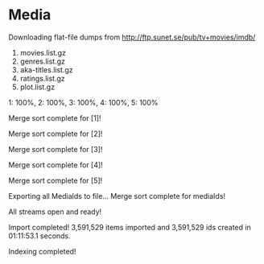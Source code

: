# Media

Downloading flat-file dumps from http://ftp.sunet.se/pub/tv+movies/imdb/
1. movies.list.gz
2. genres.list.gz
3. aka-titles.list.gz
4. ratings.list.gz
5. plot.list.gz

1: 100%, 2: 100%, 3: 100%, 4: 100%, 5: 100%

Merge sort complete for [1]!

Merge sort complete for [2]!

Merge sort complete for [3]!

Merge sort complete for [4]!

Merge sort complete for [5]!

Exporting all MediaIds to file...
Merge sort complete for mediaIds!

All streams open and ready!

Import completed! 3,591,529 items imported and 3,591,529 ids created in 01:11:53.1 seconds.

Indexing completed!
